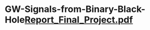 # GW-Signals-from-Binary-Black-Hole[Report_Final_Project.pdf](https://github.com/AnushkaShreyam/GW-Signals-from-Binary-Black-Hole/files/10046515/Report_Final_Project.pdf)
